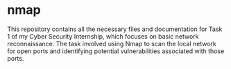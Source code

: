 # nmap
This repository contains all the necessary files and documentation for Task 1 of my Cyber Security Internship, which focuses on basic network reconnaissance. The task involved using Nmap to scan the local network for open ports and identifying potential vulnerabilities associated with those ports.
